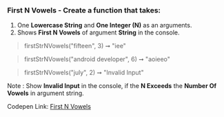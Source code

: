 ### First N Vowels - Create a function that takes: 

1. One **Lowercase String** and **One Integer (N)** as an arguments. 
1. Shows **First N Vowels** of argument **String** in the console.

> firstStrNVowels("fifteen", 3) ➞ "iee"

> firstStrNVowels("android developer", 6) ➞ "aoieeo"

> firstStrNVowels("july", 2) ➞ "Invalid Input"

Note : Show **Invalid Input** in the console, if the **N Exceeds** the **Number Of Vowels** in argument string.

Codepen Link: [First N Vowels](https://codepen.io/naveencoder/pen/BXyaMe?editors=0012)